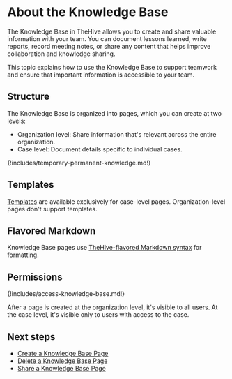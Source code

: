 # About the Knowledge Base

The Knowledge Base in TheHive allows you to create and share valuable information with your team. You can document lessons learned, write reports, record meeting notes, or share any content that helps improve collaboration and knowledge sharing.

This topic explains how to use the Knowledge Base to support teamwork and ensure that important information is accessible to your team.

## Structure

The Knowledge Base is organized into pages, which you can create at two levels:

* Organization level: Share information that's relevant across the entire organization.
* Case level: Document details specific to individual cases.

{!includes/temporary-permanent-knowledge.md!}

## Templates

[Templates](../organization/configure-organization/manage-templates/case-page-templates/about-case-page-templates.md) are available exclusively for case-level pages. Organization-level pages don't support templates.

## Flavored Markdown

Knowledge Base pages use [TheHive-flavored Markdown syntax](../thehive-flavored-markdown.md) for formatting.

## Permissions

{!includes/access-knowledge-base.md!}

After a page is created at the organization level, it's visible to all users. At the case level, it's visible only to users with access to the case.

<h2>Next steps</h2>

* [Create a Knowledge Base Page](create-a-knowledge-base-page.md)
* [Delete a Knowledge Base Page](delete-a-knowledge-base-page.md)
* [Share a Knowledge Base Page](share-a-knowledge-base-page.md)
